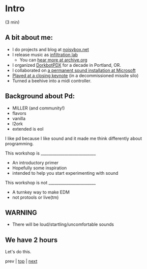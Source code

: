 # Intro
(3 min)

## A bit about me:
* I do projects and blog at [noisybox.net](https://noisybox.net)
* I release music as [infiltration lab](https://infiltrationlab.com)
  * You can [hear more at archive.org](https://archive.org/search.php?query=%22infiltration%20lab%22)
* I organized [DorkbotPDX](https://dorkbotpdx.org) for a decade in Portland, OR.
* I collaborated on [a permanent sound installation at Microsoft](https://www.parallel.studio/elements-1)
* [Played at a closing keynote](https://www.youtube.com/watch?v=kDpdnAmAjI4) (in a decommissioned missile silo)
* Turned a beehive into a midi controller.

## Background about Pd:
* MILLER (and community!)
* flavors
 * vanilla
 * l2ork
 * extended is eol
 
I like pd because I like sound and it made me think differently about programming.
 
This workshop is ____________________________
 * An introductory primer
 * Hopefully some inspiration
 * intended to help you start experimenting with sound
 
This workshop is not ________________________
 * A turnkey way to make EDM
 * not protools or live(tm)

## WARNING
* There will be loud/startling/uncomfortable sounds

## We have 2 hours

Let's do this.

prev |
[top](https://github.com/breedx2/strangeloop_2019_pd_workshop) |
[next](../01_Lets_Begin/) 
